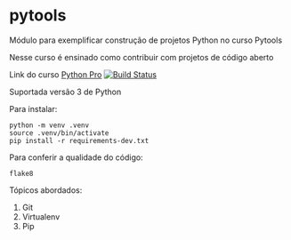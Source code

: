 # pytools


Módulo para exemplificar construção de projetos Python no curso Pytools

Nesse curso é ensinado como contribuir com projetos de código aberto

Link do curso [Python Pro](https://www.python.pro.br/modulos/pytools/)
[![Build Status](https://travis-ci.org/lucascomaru/pytools.svg?branch=main)](https://travis-ci.org/lucascomaru/pytools)

Suportada versão 3 de Python

Para instalar:
```console
python -m venv .venv
source .venv/bin/activate
pip install -r requirements-dev.txt
```

Para conferir a qualidade do código:

``` console
flake8
```


Tópicos abordados:
1. Git
2. Virtualenv
3. Pip
